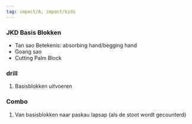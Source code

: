 ```yaml
---
tag: impact/A, impact/kids
---
```

### JKD Basis Blokken
- Tan sao Betekenis: absorbing hand/begging hand
- Goang sao
- Cutting Palm Block 

### drill
1) Basisblokken uitvoeren

### Combo
1) Van basisblokken naar paskau lapsap (als de stoot wordt gecounterd)